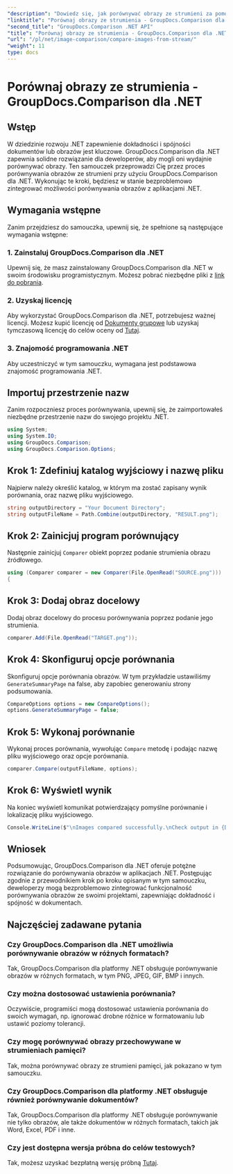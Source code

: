 ```yaml
---
"description": "Dowiedz się, jak porównywać obrazy ze strumieni za pomocą GroupDocs.Comparison dla .NET. Przewodnik krok po kroku dotyczący bezproblemowej integracji z aplikacjami .NET."
"linktitle": "Porównaj obrazy ze strumienia - GroupDocs.Comparison dla .NET"
"second_title": "GroupDocs.Comparison .NET API"
"title": "Porównaj obrazy ze strumienia - GroupDocs.Comparison dla .NET"
"url": "/pl/net/image-comparison/compare-images-from-stream/"
"weight": 11
type: docs
---
```

# Porównaj obrazy ze strumienia - GroupDocs.Comparison dla .NET

## Wstęp
W dziedzinie rozwoju .NET zapewnienie dokładności i spójności dokumentów lub obrazów jest kluczowe. GroupDocs.Comparison dla .NET zapewnia solidne rozwiązanie dla deweloperów, aby mogli oni wydajnie porównywać obrazy. Ten samouczek przeprowadzi Cię przez proces porównywania obrazów ze strumieni przy użyciu GroupDocs.Comparison dla .NET. Wykonując te kroki, będziesz w stanie bezproblemowo zintegrować możliwości porównywania obrazów z aplikacjami .NET.
## Wymagania wstępne
Zanim przejdziesz do samouczka, upewnij się, że spełnione są następujące wymagania wstępne:
### 1. Zainstaluj GroupDocs.Comparison dla .NET
Upewnij się, że masz zainstalowany GroupDocs.Comparison dla .NET w swoim środowisku programistycznym. Możesz pobrać niezbędne pliki z [link do pobrania](https://releases.groupdocs.com/comparison/net/).
### 2. Uzyskaj licencję
Aby wykorzystać GroupDocs.Comparison dla .NET, potrzebujesz ważnej licencji. Możesz kupić licencję od [Dokumenty grupowe](https://purchase.groupdocs.com/buy) lub uzyskaj tymczasową licencję do celów oceny od [Tutaj](https://purchase.groupdocs.com/temporary-license/).
### 3. Znajomość programowania .NET
Aby uczestniczyć w tym samouczku, wymagana jest podstawowa znajomość programowania .NET.

## Importuj przestrzenie nazw
Zanim rozpoczniesz proces porównywania, upewnij się, że zaimportowałeś niezbędne przestrzenie nazw do swojego projektu .NET. 
```csharp
using System;
using System.IO;
using GroupDocs.Comparison;
using GroupDocs.Comparison.Options;
```
## Krok 1: Zdefiniuj katalog wyjściowy i nazwę pliku
Najpierw należy określić katalog, w którym ma zostać zapisany wynik porównania, oraz nazwę pliku wyjściowego.
```csharp
string outputDirectory = "Your Document Directory";
string outputFileName = Path.Combine(outputDirectory, "RESULT.png");
```
## Krok 2: Zainicjuj program porównujący
Następnie zainicjuj `Comparer` obiekt poprzez podanie strumienia obrazu źródłowego.
```csharp
using (Comparer comparer = new Comparer(File.OpenRead("SOURCE.png")))
{
```
## Krok 3: Dodaj obraz docelowy
Dodaj obraz docelowy do procesu porównywania poprzez podanie jego strumienia.
```csharp
comparer.Add(File.OpenRead("TARGET.png"));
```
## Krok 4: Skonfiguruj opcje porównania
Skonfiguruj opcje porównania obrazów. W tym przykładzie ustawiliśmy `GenerateSummaryPage` na false, aby zapobiec generowaniu strony podsumowania.
```csharp
CompareOptions options = new CompareOptions();
options.GenerateSummaryPage = false;
```
## Krok 5: Wykonaj porównanie
Wykonaj proces porównania, wywołując `Compare` metodę i podając nazwę pliku wyjściowego oraz opcje porównania.
```csharp
comparer.Compare(outputFileName, options);
```
## Krok 6: Wyświetl wynik
Na koniec wyświetl komunikat potwierdzający pomyślne porównanie i lokalizację pliku wyjściowego.
```csharp
Console.WriteLine($"\nImages compared successfully.\nCheck output in {Directory.GetCurrentDirectory()}.");
```

## Wniosek
Podsumowując, GroupDocs.Comparison dla .NET oferuje potężne rozwiązanie do porównywania obrazów w aplikacjach .NET. Postępując zgodnie z przewodnikiem krok po kroku opisanym w tym samouczku, deweloperzy mogą bezproblemowo zintegrować funkcjonalność porównywania obrazów ze swoimi projektami, zapewniając dokładność i spójność w dokumentach.
## Najczęściej zadawane pytania
### Czy GroupDocs.Comparison dla .NET umożliwia porównywanie obrazów w różnych formatach?
Tak, GroupDocs.Comparison dla platformy .NET obsługuje porównywanie obrazów w różnych formatach, w tym PNG, JPEG, GIF, BMP i innych.
### Czy można dostosować ustawienia porównania?
Oczywiście, programiści mogą dostosować ustawienia porównania do swoich wymagań, np. ignorować drobne różnice w formatowaniu lub ustawić poziomy tolerancji.
### Czy mogę porównywać obrazy przechowywane w strumieniach pamięci?
Tak, można porównywać obrazy ze strumieni pamięci, jak pokazano w tym samouczku.
### Czy GroupDocs.Comparison dla platformy .NET obsługuje również porównywanie dokumentów?
Tak, GroupDocs.Comparison dla platformy .NET obsługuje porównywanie nie tylko obrazów, ale także dokumentów w różnych formatach, takich jak Word, Excel, PDF i inne.
### Czy jest dostępna wersja próbna do celów testowych?
Tak, możesz uzyskać bezpłatną wersję próbną [Tutaj](https://releases.groupdocs.com/).